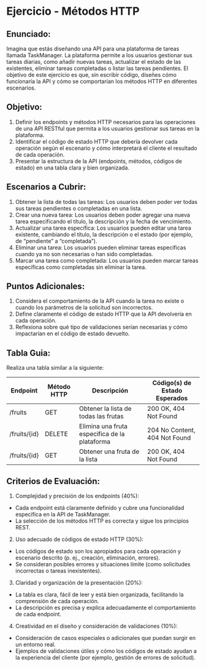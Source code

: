 # Ejercicio - Métodos HTTP
## Enunciado:
Imagina que estás diseñando una API para una plataforma de tareas llamada TaskManager. La plataforma permite a los usuarios
gestionar sus tareas diarias, como añadir nuevas tareas, actualizar el estado de las existentes, eliminar tareas completadas
o listar las tareas pendientes. El objetivo de este ejercicio es que, sin escribir código, diseñes cómo funcionaría la 
API y cómo se comportarían los métodos HTTP en diferentes escenarios.

## Objetivo:
1.	Definir los endpoints y métodos HTTP necesarios para las operaciones de una API RESTful que permita a los usuarios gestionar sus tareas en la plataforma.
2.  Identificar el código de estado HTTP que debería devolver cada operación según el escenario y cómo interpretará el cliente el resultado de cada operación.
3.	Presentar la estructura de la API (endpoints, métodos, códigos de estado) en una tabla clara y bien organizada.

## Escenarios a Cubrir:
1.	Obtener la lista de todas las tareas: Los usuarios deben poder ver todas sus tareas pendientes o completadas en una lista.
2.	Crear una nueva tarea: Los usuarios deben poder agregar una nueva tarea especificando el título, la descripción y la fecha de vencimiento.
3.	Actualizar una tarea específica: Los usuarios pueden editar una tarea existente, cambiando el título, la descripción o el estado (por ejemplo, de “pendiente” a “completada”).
4.	Eliminar una tarea: Los usuarios pueden eliminar tareas específicas cuando ya no son necesarias o han sido completadas.
5.	Marcar una tarea como completada: Los usuarios pueden marcar tareas específicas como completadas sin eliminar la tarea.

## Puntos Adicionales:
1. Considera el comportamiento de la API cuando la tarea no existe o cuando los parámetros de la solicitud son incorrectos.
2. Define claramente el código de estado HTTP que la API devolvería en cada operación.
3. Reflexiona sobre qué tipo de validaciones serían necesarias y cómo impactarían en el código de estado devuelto.

## Tabla Guia:
Realiza una tabla similar a la siguiente:

| Endpoint     | Método HTTP | Descripción                                   | Código(s) de Estado Esperados |
|--------------|-------------|-----------------------------------------------|-------------------------------|
| /fruits      | GET         | Obtener la lista de todas las frutas          | 200 OK, 404 Not Found         |
| /fruits/{id} | DELETE      | Elimina una fruta especifica de la plataforma | 204 No Content, 404 Not Found |
| /fruits/{id} | GET         | Obtener una fruta de la lista                 | 200 OK, 404 Not Found         |

## Criterios de Evaluación:
1.	Complejidad y precisión de los endpoints (40%):
   - Cada endpoint está claramente definido y cubre una funcionalidad específica en la API de TaskManager.
   - La selección de los métodos HTTP es correcta y sigue los principios REST.
2.	Uso adecuado de códigos de estado HTTP (30%):
   - Los códigos de estado son los apropiados para cada operación y escenario descrito (p. ej., creación, eliminación, errores).
   - Se consideran posibles errores y situaciones límite (como solicitudes incorrectas o tareas inexistentes).
3.	Claridad y organización de la presentación (20%):
   - La tabla es clara, fácil de leer y está bien organizada, facilitando la comprensión de cada operación.
   - La descripción es precisa y explica adecuadamente el comportamiento de cada endpoint.
4.	Creatividad en el diseño y consideración de validaciones (10%):
   - Consideración de casos especiales o adicionales que puedan surgir en un entorno real.
   - Ejemplos de validaciones útiles y cómo los códigos de estado ayudan a la experiencia del cliente (por ejemplo, gestión de errores de solicitud).
